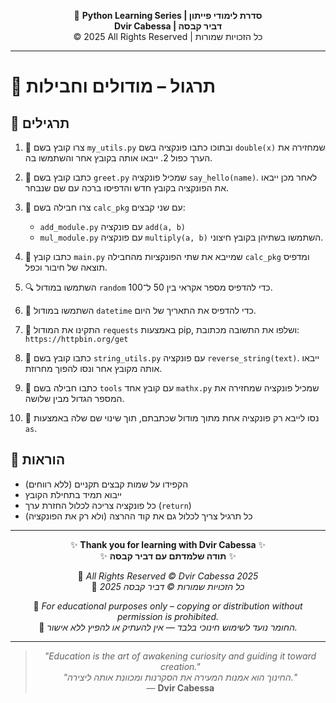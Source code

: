 <!-- DC_HEADER_START -->
<div align="center">

🐍 **Python Learning Series | סדרת לימודי פייתון**  
**Dvir Cabessa | דביר קבסה**  
© 2025 All Rights Reserved | כל הזכויות שמורות

</div>

---
<!-- DC_HEADER_END -->

# 📘 תרגול – מודולים וחבילות

## 🧪 תרגילים

1. 📂 צרו קובץ בשם `my_utils.py` ובתוכו כתבו פונקציה בשם `double(x)` שמחזירה את הערך כפול 2. ייבאו אותה בקובץ אחר והשתמשו בה.

2. 💬 כתבו קובץ בשם `greet.py` שמכיל פונקציה `say_hello(name)`. לאחר מכן ייבאו את הפונקציה בקובץ חדש והדפיסו ברכה עם שם שנבחר.

3. 🧮 צרו חבילה בשם `calc_pkg` עם שני קבצים:
   - `add_module.py` עם פונקציה `add(a, b)`
   - `mul_module.py` עם פונקציה `multiply(a, b)`
   השתמשו בשתיהן בקובץ חיצוני.

4. 🧠 כתבו קובץ `main.py` שמייבא את שתי הפונקציות מהחבילה `calc_pkg` ומדפיס תוצאה של חיבור וכפל.

5. 🔍 השתמשו במודול `random` כדי להדפיס מספר אקראי בין 50 ל־100.

6. 📅 השתמשו במודול `datetime` כדי להדפיס את התאריך של היום.

7. 🎯 התקינו את המודול `requests` באמצעות pip, ושלפו את התשובה מכתובת: `https://httpbin.org/get`

8. 🔄 כתבו קובץ בשם `string_utils.py` עם פונקציה `reverse_string(text)`. ייבאו אותה מקובץ אחר ונסו להפוך מחרוזת.

9. 🎁 כתבו חבילה בשם `tools` עם קובץ אחד `mathx.py` שמכיל פונקציה שמחזירה את המספר הגדול מבין שלושה.

10. 🔎 נסו לייבא רק פונקציה אחת מתוך מודול שכתבתם, תוך שינוי שם שלה באמצעות `as`.

## 📌 הוראות
- הקפידו על שמות קבצים תקניים (ללא רווחים)
- ייבוא תמיד בתחילת הקובץ
- כל פונקציה צריכה לכלול החזרת ערך (`return`)
- כל תרגיל צריך לכלול גם את קוד ההרצה (ולא רק את הפונקציה)

<!-- DC_FOOTER_START -->
---

<div align="center">

✨ **Thank you for learning with Dvir Cabessa** ✨  
✨ **תודה שלמדתם עם דביר קבסה** ✨  

📘 *All Rights Reserved © Dvir Cabessa 2025*  
📘 *כל הזכויות שמורות © דביר קבסה 2025*  

🔗 *For educational purposes only – copying or distribution without permission is prohibited.*  
🔗 *החומר נועד לשימוש חינוכי בלבד — אין להעתיק או להפיץ ללא אישור.*

---

> _"Education is the art of awakening curiosity and guiding it toward creation."_  
> _"החינוך הוא אמנות המעירה את הסקרנות ומכוונת אותה ליצירה."_  
> — **Dvir Cabessa**

</div>
<!-- DC_FOOTER_END -->

